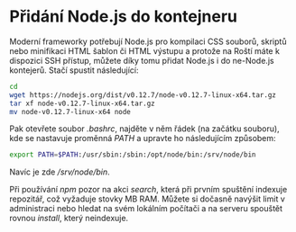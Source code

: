 # Přidání Node.js do kontejneru

Moderní frameworky potřebují Node.js pro kompilaci CSS souborů, skriptů nebo minifikaci HTML šablon či HTML výstupu a protože na Roští máte k dispozici SSH přístup, můžete díky tomu přidat Node.js i do ne-Node.js kontejerů. Stačí spustit následující:

```bash
cd
wget https://nodejs.org/dist/v0.12.7/node-v0.12.7-linux-x64.tar.gz
tar xf node-v0.12.7-linux-x64.tar.gz
mv node-v0.12.7-linux-x64 node
```

Pak otevřete soubor *.bashrc*, najděte v něm řádek (na začátku souboru), kde se nastavuje proměnná *PATH* a upravte ho následujícím způsobem:

```bash
export PATH=$PATH:/usr/sbin:/sbin:/opt/node/bin:/srv/node/bin
```

Navíc je zde */srv/node/bin*.

Při používání *npm* pozor na akci *search*, která při prvním spuštění indexuje repozitář, což vyžaduje stovky MB RAM. Můžete si dočasně navýšit limit v administraci nebo hledat na svém lokálním počítači a na serveru spouštět rovnou *install*, který neindexuje.
